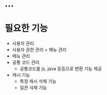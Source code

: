 # ...

# 필요한 기능
- 사용자 관리
- 사용자 권한 관리 = 메뉴 관리
- 메뉴 관리
- 공통 코드 관리
  - 공통코드를 js, java 등등으로 변환 기능 제공
- 캐시 기능
  - 특정 캐시 삭제 기능
  - 일관 삭제 기능
